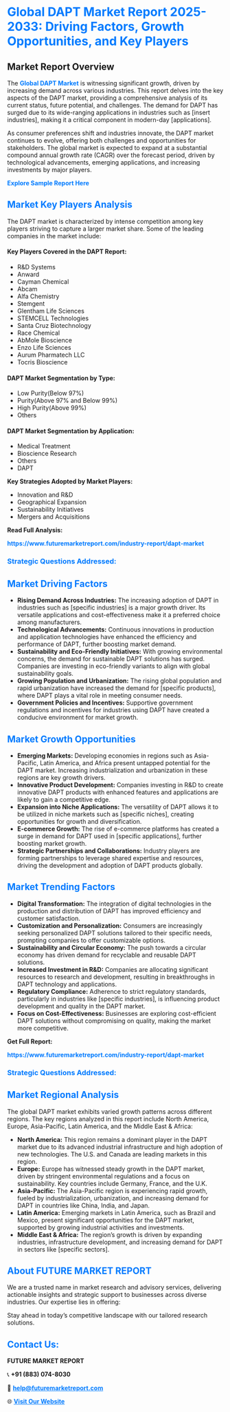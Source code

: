 <h1 style="color: #007BFF;">Global DAPT Market Report 2025-2033: Driving Factors, Growth Opportunities, and Key Players</h1>

<section id="overview">
<h2>Market Report Overview</h2>
<p>The <a href="https://www.futuremarketreport.com/industry-report/dapt-market" style="color: #007BFF; text-decoration: none;"><strong>Global DAPT Market</strong></a> is witnessing significant growth, driven by increasing demand across various industries. This report delves into the key aspects of the DAPT market, providing a comprehensive analysis of its current status, future potential, and challenges. The demand for DAPT has surged due to its wide-ranging applications in industries such as [insert industries], making it a critical component in modern-day [applications].</p>
<p>As consumer preferences shift and industries innovate, the DAPT market continues to evolve, offering both challenges and opportunities for stakeholders. The global market is expected to expand at a substantial compound annual growth rate (CAGR) over the forecast period, driven by technological advancements, emerging applications, and increasing investments by major players.</p>
</section>

<section id="overview">
<p><a href="https://www.futuremarketreport.com/request-sample/reportId=125785" style="color: #007BFF; text-decoration: none;"><strong>Explore Sample Report Here</strong></a></p>
</section>

<section id="key-players">
<h2 style="color: #007BFF;">Market Key Players Analysis</h2>
<p>The DAPT market is characterized by intense competition among key players striving to capture a larger market share. Some of the leading companies in the market include:</p>
<h4>Key Players Covered in the DAPT Report:</h4>
<ul><li>R&amp;D Systems</li><li>Anward</li><li>Cayman Chemical</li><li>Abcam</li><li>Alfa Chemistry</li><li>Stemgent</li><li>Glentham Life Sciences</li><li>STEMCELL Technologies</li><li>Santa Cruz Biotechnology</li><li>Race Chemical</li><li>AbMole Bioscience</li><li>Enzo Life Sciences</li><li>Aurum Pharmatech LLC</li><li>Tocris Bioscience</li></ul>
<h4>DAPT Market Segmentation by Type:</h4>
<ul><li>Low Purity(Below 97%)</li><li>Purity(Above 97% and Below 99%)</li><li>High Purity(Above 99%)</li><li>Others</li></ul>

<h4>DAPT Market Segmentation by Application:</h4>
<ul><li>Medical Treatment</li><li>Bioscience Research</li><li>Others</li><li>DAPT</li></ul>
<p><strong>Key Strategies Adopted by Market Players:</strong></p>
<ul>
<li>Innovation and R&D</li>
<li>Geographical Expansion</li>
<li>Sustainability Initiatives</li>
<li>Mergers and Acquisitions</li>
</ul>
</section>

<section>
<p><strong>Read Full Analysis: </strong></p><a href="https://www.futuremarketreport.com/industry-report/dapt-market" style="color: #007BFF; text-decoration: none;"><strong>https://www.futuremarketreport.com/industry-report/dapt-market</strong></a>
<h3 style="color: #007BFF;">Strategic Questions Addressed:</h3>
</section>

<section id="driving-factors">
<h2 style="color: #007BFF;">Market Driving Factors</h2>
<ul>
<li><strong>Rising Demand Across Industries:</strong> The increasing adoption of DAPT in industries such as [specific industries] is a major growth driver. Its versatile applications and cost-effectiveness make it a preferred choice among manufacturers.</li>
<li><strong>Technological Advancements:</strong> Continuous innovations in production and application technologies have enhanced the efficiency and performance of DAPT, further boosting market demand.</li>
<li><strong>Sustainability and Eco-Friendly Initiatives:</strong> With growing environmental concerns, the demand for sustainable DAPT solutions has surged. Companies are investing in eco-friendly variants to align with global sustainability goals.</li>
<li><strong>Growing Population and Urbanization:</strong> The rising global population and rapid urbanization have increased the demand for [specific products], where DAPT plays a vital role in meeting consumer needs.</li>
<li><strong>Government Policies and Incentives:</strong> Supportive government regulations and incentives for industries using DAPT have created a conducive environment for market growth.</li>
</ul>
</section>

<section id="growth-opportunities">
<h2 style="color: #007BFF;">Market Growth Opportunities</h2>
<ul>
<li><strong>Emerging Markets:</strong> Developing economies in regions such as Asia-Pacific, Latin America, and Africa present untapped potential for the DAPT market. Increasing industrialization and urbanization in these regions are key growth drivers.</li>
<li><strong>Innovative Product Development:</strong> Companies investing in R&D to create innovative DAPT products with enhanced features and applications are likely to gain a competitive edge.</li>
<li><strong>Expansion into Niche Applications:</strong> The versatility of DAPT allows it to be utilized in niche markets such as [specific niches], creating opportunities for growth and diversification.</li>
<li><strong>E-commerce Growth:</strong> The rise of e-commerce platforms has created a surge in demand for DAPT used in [specific applications], further boosting market growth.</li>
<li><strong>Strategic Partnerships and Collaborations:</strong> Industry players are forming partnerships to leverage shared expertise and resources, driving the development and adoption of DAPT products globally.</li>
</ul>
</section>

<section id="trending-factors">
<h2 style="color: #007BFF;">Market Trending Factors</h2>
<ul>
<li><strong>Digital Transformation:</strong> The integration of digital technologies in the production and distribution of DAPT has improved efficiency and customer satisfaction.</li>
<li><strong>Customization and Personalization:</strong> Consumers are increasingly seeking personalized DAPT solutions tailored to their specific needs, prompting companies to offer customizable options.</li>
<li><strong>Sustainability and Circular Economy:</strong> The push towards a circular economy has driven demand for recyclable and reusable DAPT solutions.</li>
<li><strong>Increased Investment in R&D:</strong> Companies are allocating significant resources to research and development, resulting in breakthroughs in DAPT technology and applications.</li>
<li><strong>Regulatory Compliance:</strong> Adherence to strict regulatory standards, particularly in industries like [specific industries], is influencing product development and quality in the DAPT market.</li>
<li><strong>Focus on Cost-Effectiveness:</strong> Businesses are exploring cost-efficient DAPT solutions without compromising on quality, making the market more competitive.</li>
</ul>
</section>

<section>
<p><strong>Get Full Report: </strong></p><a href="https://www.futuremarketreport.com/industry-report/dapt-market" style="color: #007BFF; text-decoration: none;"><strong>https://www.futuremarketreport.com/industry-report/dapt-market</strong></a>
<h3 style="color: #007BFF;">Strategic Questions Addressed:</h3>
</section>


<section id="regional-analysis">
<h2 style="color: #007BFF;">Market Regional Analysis</h2>
<p>The global DAPT market exhibits varied growth patterns across different regions. The key regions analyzed in this report include North America, Europe, Asia-Pacific, Latin America, and the Middle East & Africa:</p>
<ul>
<li><strong>North America:</strong> This region remains a dominant player in the DAPT market due to its advanced industrial infrastructure and high adoption of new technologies. The U.S. and Canada are leading markets in this region.</li>
<li><strong>Europe:</strong> Europe has witnessed steady growth in the DAPT market, driven by stringent environmental regulations and a focus on sustainability. Key countries include Germany, France, and the U.K.</li>
<li><strong>Asia-Pacific:</strong> The Asia-Pacific region is experiencing rapid growth, fueled by industrialization, urbanization, and increasing demand for DAPT in countries like China, India, and Japan.</li>
<li><strong>Latin America:</strong> Emerging markets in Latin America, such as Brazil and Mexico, present significant opportunities for the DAPT market, supported by growing industrial activities and investments.</li>
<li><strong>Middle East & Africa:</strong> The region’s growth is driven by expanding industries, infrastructure development, and increasing demand for DAPT in sectors like [specific sectors].</li>
</ul>
</section>

<footer>
<h2 style="color: #007BFF;">About FUTURE MARKET REPORT</h2>
<p>We are a trusted name in market research and advisory services, delivering actionable insights and strategic support to businesses across diverse industries. Our expertise lies in offering:</p>

<p>Stay ahead in today’s competitive landscape with our tailored research solutions.</p>

<h2 style="color: #007BFF;">Contact Us:</h2>
<p><strong>FUTURE MARKET REPORT</strong></p>
<p>📞 <strong>+91 (883) 074-8030</strong></p>
<p>📧 <strong><a href="mailto:help@futuremarketreport.com" style="color: #007BFF;">help@futuremarketreport.com</a></strong></p>
<p>🌐 <strong><a href="https://www.futuremarketreport.com/" style="color: #007BFF;">Visit Our Website</a></strong></p>
</footer>